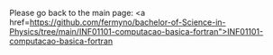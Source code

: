 Please go back to the main page: <a href=https://github.com/fermyno/bachelor-of-Science-in-Physics/tree/main/INF01101-computacao-basica-fortran">INF01101-computacao-basica-fortran</a>
